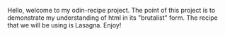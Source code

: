 Hello, welcome to my odin-recipe project. The point of this project is to demonstrate my understanding of html in its "brutalist" form. The recipe that we will be using is Lasagna. Enjoy! 